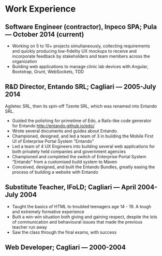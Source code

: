 # Work Experience

## Software Engineer (contractor), Inpeco SPA; Pula — October 2014 (current)

- Working on 5 to 10+ projects simultaneously, collecting requirements and quickly producing low-fidelity UX mockups to receive and incorporate feedback by stakeholders and team members across the organization
- Building web applications to manage clinic lab devices with Angular, Bootstrap, Grunt, WebSockets, TDD

## R&D Director, Entando SRL; Cagliari — 2005-July 2014

Agiletec SRL, then its spin-off Tzente SRL, which was renamed into Entando SRL.

- Guided the polishing for primetime of Edo, a Rails-like code generator for Entando http://entando.github.io/edo/
- Wrote several documents and guides about Entando.
- Championed, designed, and led a team of 3 in building the Mobile First UI of Enterprise Portal System "Entando"
- Led a team of 4 UX Engineers into building several web applications for both privately held companies and government agencies
- Championed and completed the switch of Enterprise Portal System "Entando" from a customised build system to Maven
- Conceived, designed, and built the Entando Bundles, greatly easing the process of building a website with Entando

## Substitute Teacher, IFoLD; Cagliari — April 2004-July 2004

- Taught the basics of HTML to troubled teenagers age 14 - 19.
A tough and extremely formative experience
- Built a win-win situation both giving and gaining respect, despite the lots of communication and behavioural issues that made the previous teacher run away
- Saw the class through the final exams, with success

## Web Developer; Cagliari — 2000-2004

